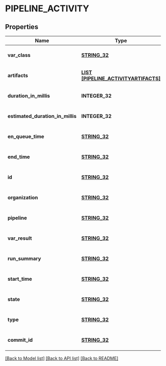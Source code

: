# PIPELINE_ACTIVITY

## Properties
Name | Type | Description | Notes
------------ | ------------- | ------------- | -------------
**var_class** | [**STRING_32**](STRING_32.md) |  | [optional] [default to null]
**artifacts** | [**LIST [PIPELINE_ACTIVITYARTIFACTS]**](PipelineActivityartifacts.md) |  | [optional] [default to null]
**duration_in_millis** | **INTEGER_32** |  | [optional] [default to null]
**estimated_duration_in_millis** | **INTEGER_32** |  | [optional] [default to null]
**en_queue_time** | [**STRING_32**](STRING_32.md) |  | [optional] [default to null]
**end_time** | [**STRING_32**](STRING_32.md) |  | [optional] [default to null]
**id** | [**STRING_32**](STRING_32.md) |  | [optional] [default to null]
**organization** | [**STRING_32**](STRING_32.md) |  | [optional] [default to null]
**pipeline** | [**STRING_32**](STRING_32.md) |  | [optional] [default to null]
**var_result** | [**STRING_32**](STRING_32.md) |  | [optional] [default to null]
**run_summary** | [**STRING_32**](STRING_32.md) |  | [optional] [default to null]
**start_time** | [**STRING_32**](STRING_32.md) |  | [optional] [default to null]
**state** | [**STRING_32**](STRING_32.md) |  | [optional] [default to null]
**type** | [**STRING_32**](STRING_32.md) |  | [optional] [default to null]
**commit_id** | [**STRING_32**](STRING_32.md) |  | [optional] [default to null]

[[Back to Model list]](../README.md#documentation-for-models) [[Back to API list]](../README.md#documentation-for-api-endpoints) [[Back to README]](../README.md)


